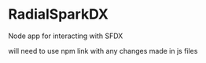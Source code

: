 # RadialSparkDX
Node app for interacting with SFDX

will need to use npm link with any changes made in js files